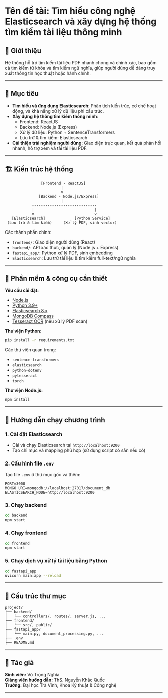 
# Tên đề tài: Tìm hiểu công nghệ Elasticsearch và xây dựng hệ thống tìm kiếm tài liệu thông minh

## 📌 Giới thiệu

Hệ thống hỗ trợ tìm kiếm tài liệu PDF nhanh chóng và chính xác, bao gồm cả tìm kiếm từ khóa và tìm kiếm ngữ nghĩa, giúp người dùng dễ dàng truy xuất thông tin học thuật hoặc hành chính.

---

## 🎯 Mục tiêu

- **Tìm hiểu và ứng dụng Elasticsearch**: Phân tích kiến trúc, cơ chế hoạt động, và khả năng xử lý dữ liệu phi cấu trúc.
- **Xây dựng hệ thống tìm kiếm thông minh**:
  - Frontend: ReactJS
  - Backend: Node.js (Express)
  - Xử lý dữ liệu: Python + SentenceTransformers
  - Lưu trữ & tìm kiếm: Elasticsearch
- **Cải thiện trải nghiệm người dùng**: Giao diện trực quan, kết quả phản hồi nhanh, hỗ trợ xem và tải tài liệu PDF.


---

## 🏗️ Kiến trúc hệ thống

```
                [Frontend - ReactJS]
                         |
                         v
               [Backend - Node.js/Express]
                         |
            -----------------------------
            |                           |
            v                           v
   [Elasticsearch]             [Python Service]
 (Lưu trữ & tìm kiếm)     (Xử lý PDF, sinh vector)
```

Các thành phần chính:
- `frontend/`: Giao diện người dùng (React)
- `backend/`: API xác thực, quản lý (Node.js + Express)
- `fastapi_app/`: Python xử lý PDF, sinh embedding
- `Elasticsearch`: Lưu trữ tài liệu & tìm kiếm full-text/ngữ nghĩa

---

## 🧰 Phần mềm & công cụ cần thiết

**Yêu cầu cài đặt:**

- [Node.js](https://nodejs.org/)
- [Python 3.9+](https://www.python.org/)
- [Elasticsearch 8.x](https://www.elastic.co/downloads/elasticsearch)
- [MongoDB Compass](https://www.mongodb.com/products/compass)
- [Tesseract OCR](https://github.com/tesseract-ocr/tesseract) (nếu xử lý PDF scan)

**Thư viện Python:**
```bash
pip install -r requirements.txt
```

Các thư viện quan trọng:
- `sentence-transformers`
- `elasticsearch`
- `python-dotenv`
- `pytesseract`
- `torch`

**Thư viện Node.js:**
```bash
npm install
```

---

## 🚀 Hướng dẫn chạy chương trình

### 1. Cài đặt Elasticsearch

- Cài và chạy Elasticsearch tại `http://localhost:9200`
- Tạo chỉ mục và mapping phù hợp (sử dụng script có sẵn nếu có)

### 2. Cấu hình file `.env`

Tạo file `.env` ở thư mục gốc và thêm:
```
PORT=3000
MONGO_URI=mongodb://localhost:27017/document_db
ELASTICSEARCH_NODE=http://localhost:9200
```

### 3. Chạy backend

```bash
cd backend
npm start
```

### 4. Chạy frontend

```bash
cd frontend
npm start
```

### 5. Chạy dịch vụ xử lý tài liệu bằng Python

```bash
cd fastapi_app
uvicorn main:app --reload
```

---

## 📂 Cấu trúc thư mục

```
project/
├── backend/
│   └── controllers/, routes/, server.js, ...
├── frontend/
│   └── src/, public/
├── fastapi_app/
│   └── main.py, document_processing.py, ...
├── .env
├── README.md
```

---

## 📌 Tác giả

**Sinh viên:** Võ Trọng Nghĩa  
**Giảng viên hướng dẫn:** ThS. Nguyễn Khắc Quốc  
**Trường:** Đại học Trà Vinh, Khoa Kỹ thuật & Công nghệ

---
